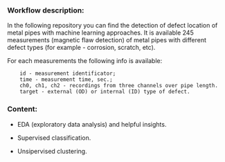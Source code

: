 ### Workflow description:

In the following repository you can find the detection of defect location of metal pipes with machine learning approaches. It is available 245 measurements (magnetic flaw detection) of metal pipes with different defect types (for example - corrosion, scratch, etc).

For each measurements the following info is available:

        id - measurement identificator;
        time - measurement time, sec.;
        ch0, ch1, ch2 - recordings from three channels over pipe length.
        target - external (OD) or internal (ID) type of defect.

### Content:
    
- EDA (exploratory data analysis) and helpful insights.

- Supervised classification.

- Unsipervised clustering.

 

